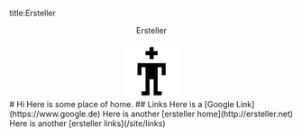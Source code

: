 title:Ersteller

<p style="text-align: center;"> Ersteller </p>

<img alt="ersteller" src="/img/ersteller.png" style="display: block; margin-left: auto; margin-right: auto; " width="100" >
# Hi 
Here is some place of home. 
## Links
Here is a [Google Link](https://www.google.de)  
Here is another [ersteller home](http://ersteller.net)  
Here is another [ersteller links](/site/links)
